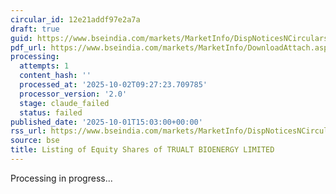 ```yaml
---
circular_id: 12e21addf97e2a7a
draft: true
guid: https://www.bseindia.com/markets/MarketInfo/DispNoticesNCirculars.aspx?Noticeid={050D4402-B97B-40AC-B18C-A45480BAB3B5}&noticeno=20251001-73&dt=10/01/2025&icount=73&totcount=83&flag=0
pdf_url: https://www.bseindia.com/markets/MarketInfo/DownloadAttach.aspx?id=20251001-73&attachedId=618aa494-7243-4009-9de7-d3b235d792c7
processing:
  attempts: 1
  content_hash: ''
  processed_at: '2025-10-02T09:27:23.709785'
  processor_version: '2.0'
  stage: claude_failed
  status: failed
published_date: '2025-10-01T15:03:00+00:00'
rss_url: https://www.bseindia.com/markets/MarketInfo/DispNoticesNCirculars.aspx?Noticeid={050D4402-B97B-40AC-B18C-A45480BAB3B5}&noticeno=20251001-73&dt=10/01/2025&icount=73&totcount=83&flag=0
source: bse
title: Listing of Equity Shares of TRUALT BIOENERGY LIMITED
---
```


Processing in progress...